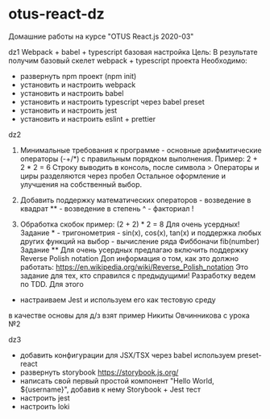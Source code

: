 # otus-react-dz
Домашние работы на курсе "OTUS React.js 2020-03"

dz1
Webpack + babel + typescript базовая настройка
Цель: В результате получим базовый скелет webpack + typescript проекта
Необходимо:
- развернуть npm проект (npm init)
- установить и настроить webpack
- установить и настроить babel
- установить и настроить typescript через babel preset
- установить и настроить jest
- установить и настроить eslint + prettier 


dz2
1) Минимальные требования к программе - основные арифмитические операторы (-+/*) с правильным порядком выполнения. Пример: 2 + 2 * 2 = 6 Строку выводить в консоль, после символа > Операторы и циры разделяются через пробел Остальное оформление и улучшения на собственный выбор. 

2) Добавить поддержку математических операторов - возведение в квадрат ** - возведение в степень ^ - факториал ! 

3) Обработка скобок пример: (2 + 2) * 2 = 8 Для очень усердных! Задание * - тригонометрия - sin(x), cos(x), tan(x) и поддержка любых других функций на выбор - вычисление ряда Фиббоначи fib(number) Задание ** Для очень усердных предлагаю включить поддержку Reverse Polish notation Доп информация о том, как это должно работать: https://en.wikipedia.org/wiki/Reverse_Polish_notation Это задание для тех, кто справился с предыдущими!
Разработку ведем по TDD. Для этого
- настраиваем Jest и используем его как тестовую среду

в качестве основы для д/з взят пример Никиты Овчинникова с урока №2


dz3
- добавить конфигурации для JSX/TSX через babel используем preset-react
- развернуть storybook
https://storybook.js.org/
- написать свой первый простой компонент "Hello World, ${username}", добавив к нему Storybook + Jest тест
- настроить jest
- настроить loki
